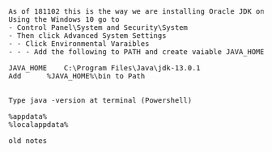 <pre>
As of 181102 this is the way we are installing Oracle JDK on Windows 11
Using the Windows 10 go to
- Control Panel\System and Security\System
- Then click Advanced System Settings
- - Click Environmental Varaibles
- - - Add the following to PATH and create vaiable JAVA_HOME for the local user.

JAVA_HOME    C:\Program Files\Java\jdk-13.0.1
Add      %JAVA_HOME%\bin to Path 


Type java -version at terminal (Powershell)

%appdata%
%localappdata%

old notes

</pre>


